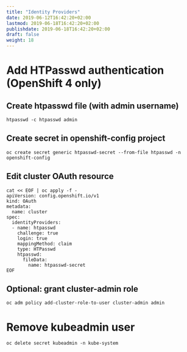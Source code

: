 ```yaml
---
title: "Identity Providers"
date: 2019-06-12T16:42:20+02:00
lastmod: 2019-06-18T16:42:20+02:00
publishdate: 2019-06-18T16:42:20+02:00
draft: false
weight: 18
---
```


# Add HTPasswd authentication (OpenShift 4 only)

## Create htpasswd file (with admin username)

```
htpasswd -c htpasswd admin
```

## Create secret in openshift-config project

```
oc create secret generic htpasswd-secret --from-file htpasswd -n openshift-config
```

## Edit cluster OAuth resource

```
cat << EOF | oc apply -f -
apiVersion: config.openshift.io/v1
kind: OAuth
metadata:
  name: cluster
spec:
  identityProviders:
  - name: htpasswd
    challenge: true
    login: true
    mappingMethod: claim
    type: HTPasswd
    htpasswd:
      fileData:
        name: htpasswd-secret
EOF
```

## Optional: grant cluster-admin role

```
oc adm policy add-cluster-role-to-user cluster-admin admin
```

# Remove kubeadmin user

```
oc delete secret kubeadmin -n kube-system
```
